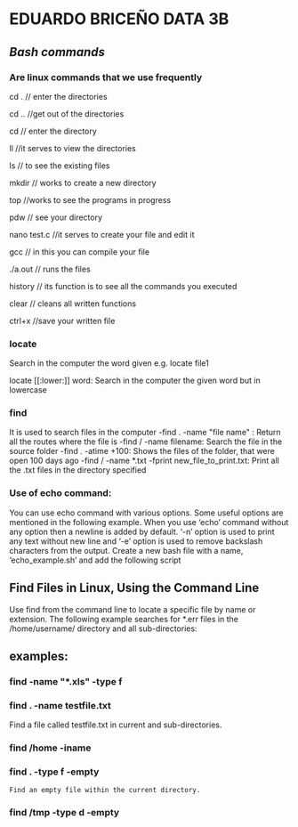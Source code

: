 # EDUARDO BRICEÑO DATA 3B
## *****Bash commands*****

### Are linux commands that we use frequently

cd . // enter the directories

cd .. //get out of the directories

cd // enter the directory

ll //it serves to view the directories

ls // to see the existing files

mkdir // works to create a new directory

top //works to see the programs in progress

pdw // see your directory

nano test.c //it serves to create your file and edit it

gcc // in this you can compile your file

./a.out // runs the files

history // its function is to see all the commands you executed

clear // cleans all written functions

ctrl+x //save your written file

### locate
Search in the computer the word given e.g. locate file1

locate [[:lower:]] word: Search in the computer the given word but in lowercase
### find
It is used to search files in the computer
-find . -name "file name" : Return all the routes where the file is
-find / -name filename: Search the file in the source folder
-find . -atime +100: Shows the files of the folder, that were open 100 days ago -find / -name *.txt -fprint new_file_to_print.txt: Print all the .txt files in the directory specified

### Use of echo command:
You can use echo command with various options. Some useful options are mentioned in the following example. When you use ‘echo’ command without any option then a newline is added by default. ‘-n’ option is used to print any text without new line and ‘-e’ option is used to remove backslash characters from the output. Create a new bash file with a name, ‘echo_example.sh’ and add the following script

## Find Files in Linux, Using the Command Line
Use find from the command line to locate a specific file by name or extension. The following example searches for *.err files in the /home/username/ directory and all sub-directories:

## examples:

### find -name "*.xls" -type f

### find . -name testfile.txt
Find a file called testfile.txt in current and sub-directories.

### find /home -iname 

### find . -type f -empty
	Find an empty file within the current directory.
	
### find /tmp -type d -empty


